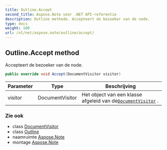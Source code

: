 ```yaml
---
title: Outline.Accept
second_title: Aspose.Note voor .NET API-referentie
description: Outline methode. Accepteert de bezoeker van de node.
type: docs
weight: 100
url: /nl/net/aspose.note/outline/accept/
---
```

## Outline.Accept method

Accepteert de bezoeker van de node.

```csharp
public override void Accept(DocumentVisitor visitor)
```

| Parameter | Type | Beschrijving |
| --- | --- | --- |
| visitor | DocumentVisitor | Het object van een klasse afgeleid van de[`DocumentVisitor`](../../documentvisitor/) . |

### Zie ook

* class [DocumentVisitor](../../documentvisitor/)
* class [Outline](../)
* naamruimte [Aspose.Note](../../outline/)
* montage [Aspose.Note](../../../)


